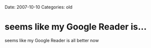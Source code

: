 Date: 2007-10-10
Categories: old

# seems like my Google Reader is…

seems like my Google Reader is all better now
